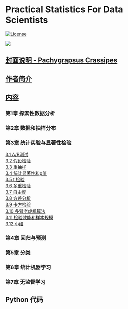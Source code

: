 # Practical Statistics For Data Scientists

[![License](https://img.shields.io/badge/license-Apache%202-4EB1BA.svg)](https://www.apache.org/licenses/LICENSE-2.0.html)

![](http://pic.yupoo.com/sunnnychan/cdd1052b/ea1678ca.png)  

## [封面说明 - Pachygrapsus Crassipes ](cover/)  

## [作者简介](author/)

## [内容](content/)

### 第1章 探索性数据分析
### 第2章 数据和抽样分布
### 第3章 统计实验与显著性检验  

[3.1 A/B测试](content/03/0301.md)  
[3.2 假设检验](content/03/0302.md)  
[3.3 重抽样](content/03/0303.md)    
[3.4 统计显著性和p值](content/03/0304.md)  
[3.5 t 检验](content/03/0305.md)  
[3.6 多重检验](content/03/0306.md)    
[3.7 自由度](content/03/0307.md)    
[3.8 方差分析](content/03/0308.md)    
[3.9 卡方检验](content/03/0309.md)    
[3.10 多臂老虎机算法](content/03/0310.md)    
[3.11 检验效能和样本规模](content/03/0311.md)    
[3.12 小结](content/03/0312.md)   

### 第4章 回归与预测
### 第5章 分类
### 第6章 统计机器学习
### 第7章 无监督学习  

## Python 代码  



